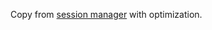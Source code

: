 Copy from [session manager](https://chrome.google.com/webstore/detail/session-manager/elpjlocchiofljaeodagpefdhlbnbffb) with optimization.